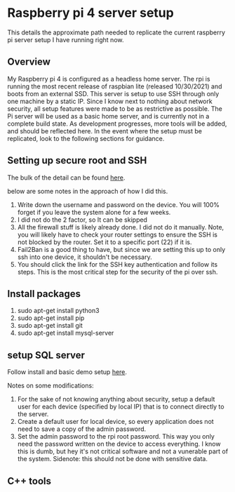 # Raspberry pi 4 server setup
This details the approximate path needed to replicate the current raspberry pi server setup I have running right now. 

## Overview 
My Raspberry pi 4 is configured as a headless home server. The rpi is running the most recent release of raspbian lite (released 10/30/2021) and boots from an external SSD. This server is setup to use SSH through only one machine by a static IP. Since I know next to nothing about network security, all setup features were made to be as restrictive as possible. The Pi server will be used as a basic home server, and is currently not in a complete build state. As development progresses, more tools will be added, and should be reflected here. In the event where the setup must be replicated, look to the following sections for guidance.

## Setting up secure root and SSH
The bulk of the detail can be found [here](https://pimylifeup.com/raspberry-pi-security/).

below are some notes in the approach of how I did this.

1. Write down the username and password on the device. You will 100% forget if you leave the system alone for a few weeks.
2. I did not do the 2 factor, so It can be skipped
3. All the firewall stuff is likely already done. I did not do it manually. Note, you will likely have to check your router settings to ensure the SSH is not blocked by the router. Set it to a specific port (22) if it is.
4. Fail2Ban is a good thing to have, but since we are setting this up to only ssh into one device, it shouldn't be necessary. 
5. You should click the link for the SSH key authentication and follow its steps. This is the most critical step for the security of the pi over ssh.


## Install packages
1. sudo apt-get install python3
2. sudo apt-get install pip
3. sudo apt-get install git
4. sudo apt-get install mysql-server

## setup SQL server
Follow install and basic demo setup [here](https://bytesofgigabytes.com/raspberrypi/how-to-install-mysql-database-on-raspberry-pi/).

Notes on some modifications:
1. For the sake of not knowing anything about security, setup a default user for each device (specified by local IP) that is to connect directly to the server.
2. Create a default user for local device, so every application does not need to save a copy of the admin password.
3. Set the admin password to the rpi root password. This way you only need the password written on the device to access everything. I know this is dumb, but hey it's not critical software and not a vunerable part of the system. Sidenote: this should not be done with sensitive data.

## C++ tools



